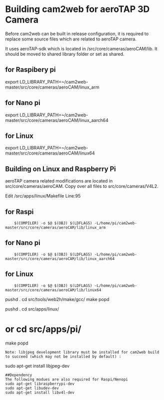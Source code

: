 # Building cam2web for aeroTAP 3D Camera

Before cam2web can be built in release configuration, it is required to replace some source files which are related to aeroTAP camera.

It uses aeroTAP-sdk which is located in /src/core/cameras/aeroCAM/lib. It should be moved to shared library folder or set as shared.

## for Raspibery pi
export LD_LIBRARY_PATH=~/cam2web-master/src/core/cameras/aeroCAM/linux_arm 
## for Nano pi
export LD_LIBRARY_PATH=~/cam2web-master/src/core/cameras/aeroCAM/linux_aarch64 
## for Linux
export LD_LIBRARY_PATH=~/cam2web-master/src/core/cameras/aeroCAM/linux64 

## Building on Linux and Raspberry Pi
aeroTAP camera related modifications are located in src/core/cameras/aeroCAM. Copy over all files to src/core/cameras/V4L2.

Edit  /src/apps/linux/Makefile Line:95
## for Raspi
        $(COMPILER) -o $@ $(OBJ) $(LDFLAGS) -L/home/pi/cam2web-master/src/core/cameras/aeroCAM/lib/linux_arm
## for Nano pi
        $(COMPILER) -o $@ $(OBJ) $(LDFLAGS) -L/home/pi/cam2web-master/src/core/cameras/aeroCAM/lib/linux_aarch64
## for Linux
        $(COMPILER) -o $@ $(OBJ) $(LDFLAGS) -L/home/pi/cam2web-master/src/core/cameras/aeroCAM/lib/linux64


pushd .
cd src/tools/web2h/make/gcc/
make
popd

pushd .
cd src/apps/linux/
# or cd src/apps/pi/
make
popd
```
Note: libjpeg development library must be installed for cam2web build to succeed (which may not be installed by default) :
```
sudo apt-get install libjpeg-dev
```
##Dependency
The following modues are also required for Raspi/Nenopi
sudo apt-get libraspberrypi-dev
sudo apt-get libudev-dev
sudo apt-get install libv4l-dev
